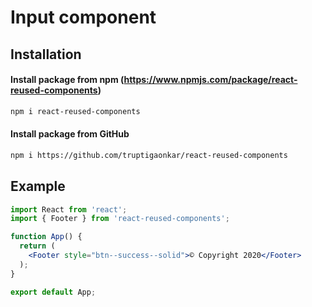 # Input component

## Installation

#### Install package from npm (https://www.npmjs.com/package/react-reused-components)
```sh
npm i react-reused-components
```

#### Install package from GitHub
```sh
npm i https://github.com/truptigaonkar/react-reused-components
```

## Example

```jsx
import React from 'react';
import { Footer } from 'react-reused-components';

function App() {
  return (
    <Footer style="btn--success--solid">© Copyright 2020</Footer>
  );
}

export default App;
```


